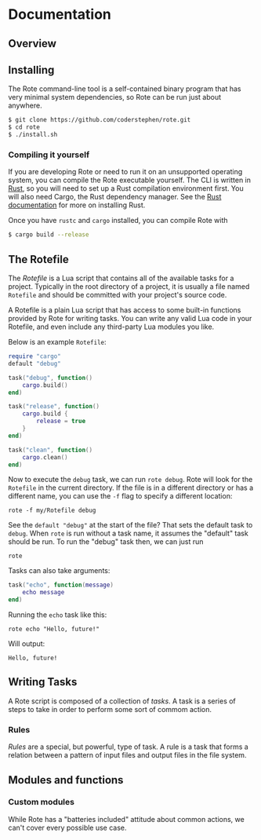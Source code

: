 # Documentation

## Overview


## Installing
The Rote command-line tool is a self-contained binary program that has very minimal system dependencies, so Rote can be run just about anywhere.

```sh
$ git clone https://github.com/coderstephen/rote.git
$ cd rote
$ ./install.sh
```

### Compiling it yourself
If you are developing Rote or need to run it on an unsupported operating system, you can compile the Rote executable yourself. The CLI is written in [Rust](https://www.rust-lang.org), so you will need to set up a Rust compilation environment first. You will also need Cargo, the Rust dependency manager. See the [Rust documentation](https://doc.rust-lang.org/stable/book/installing-rust.html) for more on installing Rust.

Once you have `rustc` and `cargo` installed, you can compile Rote with

```sh
$ cargo build --release
```


## The Rotefile
The *Rotefile* is a Lua script that contains all of the available tasks for a project. Typically in the root directory of a project, it is usually a file named `Rotefile` and should be committed with your project's source code.

A Rotefile is a plain Lua script that has access to some built-in functions provided by Rote for writing tasks. You can write any valid Lua code in your Rotefile, and even include any third-party Lua modules you like.

Below is an example `Rotefile`:

```lua
require "cargo"
default "debug"

task("debug", function()
    cargo.build()
end)

task("release", function()
    cargo.build {
        release = true
    }
end)

task("clean", function()
    cargo.clean()
end)
```

Now to execute the `debug` task, we can run `rote debug`. Rote will look for the `Rotefile` in the current directory. If the file is in a different directory or has a different name, you can use the `-f` flag to specify a different location:

    rote -f my/Rotefile debug

See the `default "debug"` at the start of the file? That sets the default task to `debug`. When `rote` is run without a task name, it assumes the "default" task should be run. To run the "debug" task then, we can just run

    rote

Tasks can also take arguments:

```lua
task("echo", function(message)
    echo message
end)
```

Running the `echo` task like this:

    rote echo "Hello, future!"

Will output:

    Hello, future!


## Writing Tasks
A Rote script is composed of a collection of *tasks*. A task is a series of steps to take in order to perform some sort of commom action.

### Rules
*Rules* are a special, but powerful, type of task. A rule is a task that forms a relation between a pattern of input files and output files in the file system.



## Modules and functions

### Custom modules
While Rote has a "batteries included" attitude about common actions, we can't cover every possible use case.
